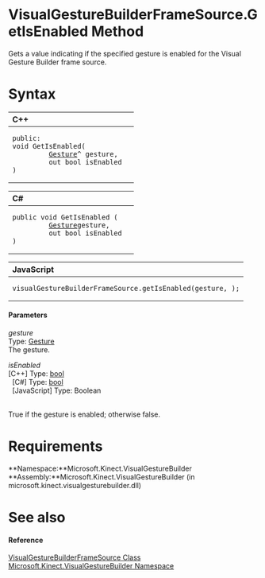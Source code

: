 VisualGestureBuilderFrameSource.GetIsEnabled Method  
===================================================  

Gets a value indicating if the specified gesture is enabled for the Visual Gesture Builder frame source. <span id="syntaxSection"></span>

Syntax  
======  

<table>
<colgroup>
<col width="100%" />
</colgroup>
<thead>
<tr class="header">
<th align="left">C++</th>
</tr>
</thead>
<tbody>
<tr class="odd">
<td align="left"><pre><code>public:  
void GetIsEnabled(  
         <a href="../../Gesture_Class.md">Gesture</a>^ gesture,  
         out bool isEnabled  
)</code></pre></td>
</tr>
</tbody>
</table>

<table>
<colgroup>
<col width="100%" />
</colgroup>
<thead>
<tr class="header">
<th align="left">C#</th>
</tr>
</thead>
<tbody>
<tr class="odd">
<td align="left"><pre><code>public void GetIsEnabled (  
         <a href="../../Gesture_Class.md">Gesture</a>gesture,  
         out bool isEnabled  
)</code></pre></td>
</tr>
</tbody>
</table>

<table>
<colgroup>
<col width="100%" />
</colgroup>
<thead>
<tr class="header">
<th align="left">JavaScript</th>
</tr>
</thead>
<tbody>
<tr class="odd">
<td align="left"><pre><code>visualGestureBuilderFrameSource.getIsEnabled(gesture, );</code></pre></td>
</tr>
</tbody>
</table>

<span id="ID4EG"></span>
#### Parameters  

*gesture*    
Type: [Gesture](../../Gesture_Class.md)  
The gesture.  

*isEnabled*    
[C++] Type: [bool](http://msdn.microsoft.com/en-us/library/hh755815.aspx)  
  [C\#] Type: [bool](http://msdn.microsoft.com/en-us/library/system.boolean.aspx)  
  [JavaScript] Type: Boolean  
   

True if the gesture is enabled; otherwise false.  

<span id="requirements"></span>

Requirements  
============  

**Namespace:**Microsoft.Kinect.VisualGestureBuilder  
**Assembly:**Microsoft.Kinect.VisualGestureBuilder (in microsoft.kinect.visualgesturebuilder.dll)  

<span id="ID4ECB"></span>

See also  
========  

<span id="ID4EEB"></span>
#### Reference  

[VisualGestureBuilderFrameSource Class](../../VisualGestureBuilderFram.md)  
 [Microsoft.Kinect.VisualGestureBuilder Namespace](../../../Kinect.VisualGestureBuil.md)  



<!--Please do not edit the data in the comment block below.-->
<!--
TOCTitle : GetIsEnabled Method
RLTitle : VisualGestureBuilderFrameSource.GetIsEnabled Method
KeywordK : GetIsEnabled method
KeywordK : VisualGestureBuilderFrameSource.GetIsEnabled method
KeywordF : Microsoft.Kinect.VisualGestureBuilder.VisualGestureBuilderFrameSource.GetIsEnabled
KeywordF : VisualGestureBuilderFrameSource.GetIsEnabled
KeywordF : GetIsEnabled
KeywordF : Microsoft.Kinect.VisualGestureBuilder.VisualGestureBuilderFrameSource.GetIsEnabled(Microsoft.Kinect.VisualGestureBuilder.Gesture,System.Boolean@)
KeywordA : M:Microsoft.Kinect.VisualGestureBuilder.VisualGestureBuilderFrameSource.GetIsEnabled(Microsoft.Kinect.VisualGestureBuilder.Gesture,System.Boolean@)
AssetID : M:Microsoft.Kinect.VisualGestureBuilder.VisualGestureBuilderFrameSource.GetIsEnabled(Microsoft.Kinect.VisualGestureBuilder.Gesture,System.Boolean@)
Locale : en-us
CommunityContent : 1
APIType : Managed
APILocation : microsoft.kinect.visualgesturebuilder.dll
APIName : Microsoft.Kinect.VisualGestureBuilder.VisualGestureBuilderFrameSource.GetIsEnabled
TargetOS : Windows
TopicType : kbSyntax
DevLang : VB
DevLang : CSharp
DevLang : JavaScript
DevLang : C++
DocSet : K4Wv2
ProjType : K4Wv2Proj
Technology : Kinect for Windows
Product : Kinect for Windows SDK v2
productversion : 20
-->
